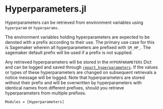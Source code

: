 # Hyperparameters.jl

Hyperparameters can be retrieved from environment variables using `hyperparam` or `hyperparams`.

The environment variables holding hyperparameters are expected to be denoted with a prefix according to their use.
The primary use case for this is Sagemaker wherein all hyperparameters are prefixed with `SM_HP_`.
The sagemaker default prefix will be used if a prefix is not supplied.

Any retrieved hyperparameters will be stored in the `HYPERPARAMETERS` Dict and can be logged and saved through [`report_hyperparameters`](@ref).
If the values or types of these hyperparameters are changed on subsequent retrievals a notice message will be logged.
Note that hyperparameters are stored without their prefix and will be overwritten by hyperparameters with identical names from different prefixes,
should you retrieve hyperparameters from multiple prefixes.

```@autodocs
Modules = [Hyperparameters]
```
